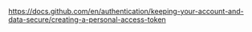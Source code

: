 
https://docs.github.com/en/authentication/keeping-your-account-and-data-secure/creating-a-personal-access-token

